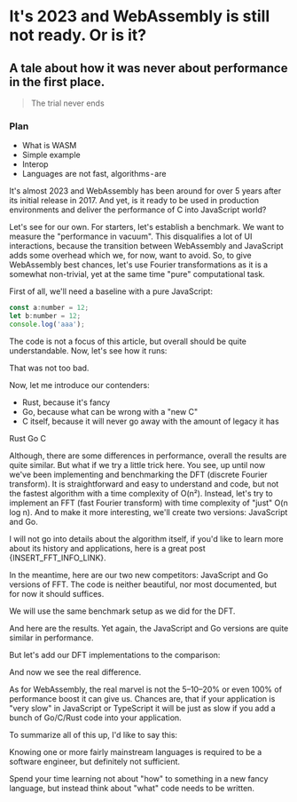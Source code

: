# It's 2023 and WebAssembly is still not ready. Or is it?
## A tale about how it was never about performance in the first place.

> The trial never ends
### Plan

* What is WASM
* Simple example
* Interop
* Languages are not fast, algorithms - are

It's almost 2023 and WebAssembly has been around for over 5 years after its initial release in 2017. And yet, is it ready to be used in production environments and deliver the performance of C into JavaScript world?

Let's see for our own. For starters, let's establish a benchmark. We want to measure the "performance in vacuum". This disqualifies a lot of UI interactions, because the transition between WebAssembly and JavaScript adds some overhead which we, for now, want to avoid. So, to give WebAssembly best chances, let's use Fourier transformations as it is a somewhat non-trivial, yet at the same time "pure" computational task.

First of all, we'll need a baseline with a pure JavaScript:

```js
const a:number = 12;
let b:number = 12;
console.log('aaa');
```

The code is not a focus of this article, but overall should be quite understandable. Now, let's see how it runs: 

That was not too bad. 

Now, let me introduce our contenders: 

* Rust, because it's fancy
* Go, because what can be wrong with a "new C"
* C itself, because it will never go away with the amount of legacy it has

Rust
Go
C

Although, there are some differences in performance, overall the results are quite similar. But what if we try a little trick here. You see, up until now we've been implementing and benchmarking the DFT (discrete Fourier transform). It is straightforward and easy to understand and code, but not the fastest algorithm with a time complexity of O(n²). Instead, let's try to implement an FFT (fast Fourier transform) with time complexity of "just" O(n log n). And to make it more interesting, we'll create two versions: JavaScript and Go.

I will not go into details about the algorithm itself, if you'd like to learn more about its history and applications, here is a great post {INSERT_FFT_INFO_LINK}.

In the meantime, here are our two new competitors: JavaScript and Go versions of FFT. The code is neither beautiful, nor most documented, but for now it should suffices.

We will use the same benchmark setup as we did for the DFT.

And here are the results. Yet again, the JavaScript and Go versions are quite similar in performance. 

But let's add our DFT implementations to the comparison: 

And now we see the real difference.

As for WebAssembly, the real marvel is not the 5–10–20% or even 100% of performance boost it can give us. Chances are, that if your application is "very slow" in JavaScript or TypeScript it will be just as slow if you add a bunch of Go/C/Rust code into your application.

To summarize all of this up, I'd like to say this:

Knowing one or more fairly mainstream languages is required to be a software engineer, but definitely not sufficient.

Spend your time learning not about "how" to something in a new fancy language, but instead think about "what" code needs to be written.